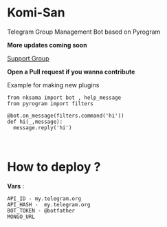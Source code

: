 # Komi-San

Telegram Group Management Bot based on Pyrogram

<b> More updates coming soon </b>

[Support Group](https://t.me/Komisan_Support)

<b> Open a Pull request
if you wanna contribute </b>


Example for making new plugins

```
from nksama import bot , help_message
from pyrogram import filters

@bot.on_message(filters.command('hi'))
def hi(_,message):
  message.reply('hi')
  


```

# How to deploy ?

__Vars__ :

```
API_ID - my.telegram.org
API_HASH -  my.telegram.org
BOT_TOKEN - @botfather
MONGO_URL

```
